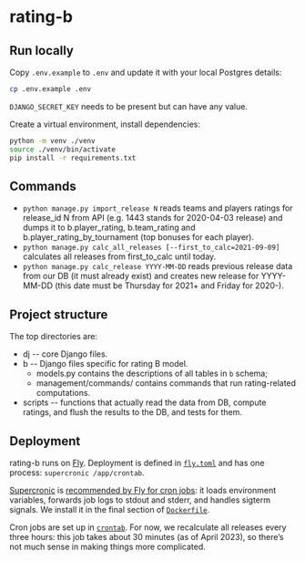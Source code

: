 # rating-b
## Run locally
Copy `.env.example` to `.env` and update it with your local Postgres details:

```bash
cp .env.example .env
```

`DJANGO_SECRET_KEY` needs to be present but can have any value.

Create a virtual environment, install dependencies:

```bash
python -m venv ./venv
source ./venv/bin/activate
pip install -r requirements.txt
```

## Commands
* `python manage.py import_release N` reads teams and players ratings for release_id N from API (e.g. 1443 stands for 2020-04-03 release)
  and dumps it to b.player_rating, b.team_rating and b.player_rating_by_tournament (top bonuses for each player).
* `python manage.py calc_all_releases [--first_to_calc=2021-09-09]` calculates all releases from first_to_calc until today.
* `python manage.py calc_release YYYY-MM-DD` reads previous release data from our DB (it must already exist)
  and creates new release for YYYY-MM-DD (this date must be Thursday for 2021+ and Friday for 2020-).

## Project structure
The top directories are:
* dj -- core Django files.
* b -- Django files specific for rating B model.
  * models.py contains the descriptions of all tables in `b` schema;
  * management/commands/ contains commands that run rating-related computations.
* scripts -- functions that actually read the data from DB, compute ratings, and flush the results to the DB, and tests for them.

## Deployment
rating-b runs on [Fly](https://fly.io/). Deployment is defined in [`fly.toml`](./fly.toml) and has one process: `supercronic /app/crontab`.

[Supercronic](https://github.com/aptible/supercronic) is [recommended by Fly for cron jobs](https://fly.io/docs/app-guides/supercronic/): it loads environment variables, forwards job logs to stdout and stderr, and handles sigterm signals. We install it in the final section of [`Dockerfile`](./Dockerfile).

Cron jobs are set up in [`crontab`](./crontab). For now, we recalculate all releases every three hours: this job takes about 30 minutes (as of April 2023), so there’s not much sense in making things more complicated.
